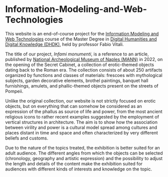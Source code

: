 # Information-Modeling-and-Web-Technologies
<p>This website is an end-of-course project for the <a href="https://www.unibo.it/it/studiare/dottorati-master-specializzazioni-e-altra-formazione/insegnamenti/insegnamento/2023/454464">Information Modeling and Web Technologies</a> course of the Master Degree in <a href="https://corsi.unibo.it/2cycle/DigitalHumanitiesKnowledge">Digital Humanities and Digital Knowledge (DHDK)</a>, held by professor Fabio Vitali.</p>
                <p>The title of our project, <i>Infami monumenti</i>, is a reference to an article, published by <a href="https://mann-napoli.it/">National Archeological Museum of Naples (MANN)</a> in 2022, on the opening of the Secret Cabinet, a collection of erotic-themed objects dating back to the Roman era. The collection consists of about 250 artifacts organized by functions and classes of materials: frescoes with mythological subjects, garden decorative elements, brothel paintings, banquet hall furnishings, amulets, and phallic-themed objects present on the streets of Pompeii.</p>
                <p>Unlike the original collection, our website is not strictly focused on erotic objects, but on everything that can somehow be considered as an expression of the phallus as source of life and power, from the most ancient religious icons to rather recent examples suggested by the employment of vertical structures in architecture. The aim is to show how the association between virility and power is a cultural model spread among cultures and places distant in time and space and often characterized by very different beliefs and customs.</p>
                <p>Due to the nature of the topics treated, the exhibition is better suited for an adult audience. The different angles from which the objects can be selected (chronology, geography and artistic expression) and the possibility to adjust the length and details of the content make the exhibition suited for audiences with different kinds of interests and knowledge on the topic.</p>

